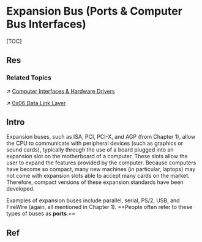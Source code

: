 # Expansion Bus (Ports & Computer Bus Interfaces)

[TOC]



## Res
### Related Topics
↗ [Computer Interfaces & Hardware Drivers](../../../../Computer%20Interfaces%20&%20Hardware%20Drivers/Computer%20Interfaces%20&%20Hardware%20Drivers.md)

↗ [0x06 Data Link Layer](../../../../../🏎️%20Computer%20Networking%20and%20Communication/📌%20Computer%20Networking%20Basics%20(Protocol%20Part)/0x06%20Data%20Link%20Layer/0x06%20Data%20Link%20Layer.md)



## Intro
Expansion buses, such as ISA, PCI, PCI-X, and AGP (from Chapter 1), allow the CPU to communicate with peripheral devices (such as graphics or sound cards), typically through the use of a board plugged into an expansion slot on the motherboard of a computer. These slots allow the user to expand the features provided by the computer. Because computers have become so compact, many new machines (in particular, laptops) may not come with expansion slots able to accept many cards on the market. Therefore, compact versions of these expansion standards have been developed.

Examples of expansion buses include parallel, serial, PS/2, USB, and FireWire (again, all mentioned in Chapter 1). ==People often refer to these types of buses as **ports**.==



## Ref

